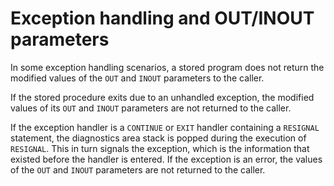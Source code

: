 # Exception handling and OUT/INOUT parameters

In some exception handling scenarios, a stored program does not return the modified values of the `OUT` and `INOUT` parameters to the caller.

If the stored procedure exits due to an unhandled exception, the modified values of its `OUT` and `INOUT` parameters are not returned to the caller.

If the exception handler is a `CONTINUE` or `EXIT` handler containing a `RESIGNAL` statement, the diagnostics area stack is popped during the execution of `RESIGNAL`. This in turn signals the exception, which is the information that existed before the handler is entered. If the exception is an error, the values of the `OUT` and `INOUT` parameters are not returned to the caller.